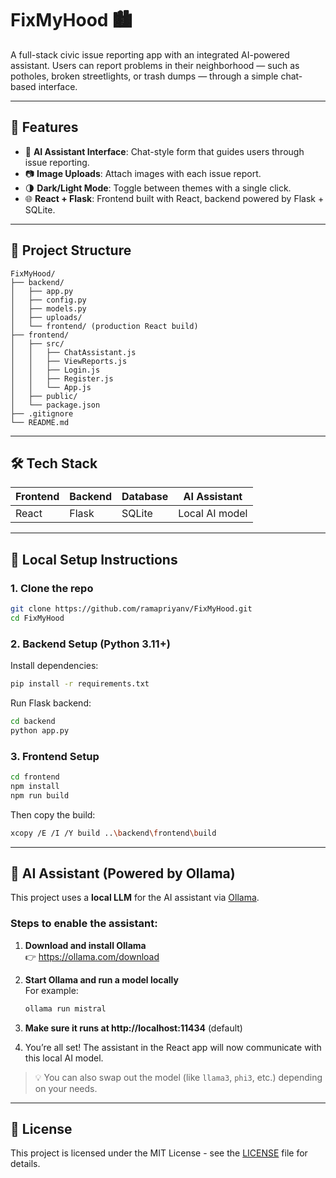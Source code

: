 # FixMyHood 🏙️

A full-stack civic issue reporting app with an integrated AI-powered assistant. Users can report problems in their neighborhood — such as potholes, broken streetlights, or trash dumps — through a simple chat-based interface.

---

## 🚀 Features

- 💬 **AI Assistant Interface**: Chat-style form that guides users through issue reporting.
- 📷 **Image Uploads**: Attach images with each issue report.
- 🌗 **Dark/Light Mode**: Toggle between themes with a single click.
- 🌐 **React + Flask**: Frontend built with React, backend powered by Flask + SQLite.

---

## 📁 Project Structure

```
FixMyHood/
├── backend/
│   ├── app.py
│   ├── config.py
│   ├── models.py
│   ├── uploads/
│   └── frontend/ (production React build)
├── frontend/
│   ├── src/
│   │   ├── ChatAssistant.js
│   │   ├── ViewReports.js
│   │   ├── Login.js
│   │   ├── Register.js
│   │   └── App.js
│   ├── public/
│   └── package.json
├── .gitignore
└── README.md
```

---

## 🛠️ Tech Stack

| Frontend        | Backend        | Database  | AI Assistant   |
|-----------------|----------------|-----------|----------------|
| React           | Flask          | SQLite    | Local AI model |

---

## 🧪 Local Setup Instructions

### 1. Clone the repo

```bash
git clone https://github.com/ramapriyanv/FixMyHood.git
cd FixMyHood
```

### 2. Backend Setup (Python 3.11+)

Install dependencies:

```bash
pip install -r requirements.txt
```

Run Flask backend:

```bash
cd backend
python app.py
```

### 3. Frontend Setup

```bash
cd frontend
npm install
npm run build
```

Then copy the build:

```bash
xcopy /E /I /Y build ..\backend\frontend\build
```

---

## 🧠 AI Assistant (Powered by Ollama)

This project uses a **local LLM** for the AI assistant via [Ollama](https://ollama.com/).

### Steps to enable the assistant:

1. **Download and install Ollama**  
   👉 https://ollama.com/download

2. **Start Ollama and run a model locally**  
   For example:

   ```bash
   ollama run mistral
   ```

3. **Make sure it runs at http://localhost:11434** (default)

4. You’re all set! The assistant in the React app will now communicate with this local AI model.

> 💡 You can also swap out the model (like `llama3`, `phi3`, etc.) depending on your needs.

---

## 📜 License

This project is licensed under the MIT License - see the [LICENSE](./LICENSE) file for details.

